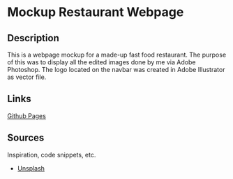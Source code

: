 # Mockup Restaurant Webpage

## Description

This is a webpage mockup for a made-up fast food restaurant. The purpose of this was to display all the edited images done by me via Adobe Photoshop.
The logo located on the navbar was created in Adobe Illustrator as vector file.

## Links

[Github Pages](https://joethyr.github.io/restaurant-website/)

## Sources

Inspiration, code snippets, etc.
* [Unsplash](https://unsplash.com/)
